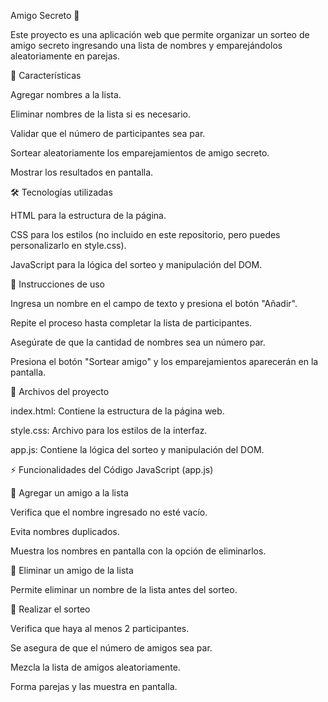 Amigo Secreto 🎁

Este proyecto es una aplicación web que permite organizar un sorteo de amigo secreto ingresando una lista de nombres y emparejándolos aleatoriamente en parejas.

🚀 Características

Agregar nombres a la lista.

Eliminar nombres de la lista si es necesario.

Validar que el número de participantes sea par.

Sortear aleatoriamente los emparejamientos de amigo secreto.

Mostrar los resultados en pantalla.

🛠️ Tecnologías utilizadas

HTML para la estructura de la página.

CSS para los estilos (no incluido en este repositorio, pero puedes personalizarlo en style.css).

JavaScript para la lógica del sorteo y manipulación del DOM.

📜 Instrucciones de uso

Ingresa un nombre en el campo de texto y presiona el botón "Añadir".

Repite el proceso hasta completar la lista de participantes.

Asegúrate de que la cantidad de nombres sea un número par.

Presiona el botón "Sortear amigo" y los emparejamientos aparecerán en la pantalla.

📂 Archivos del proyecto

index.html: Contiene la estructura de la página web.

style.css: Archivo para los estilos de la interfaz.

app.js: Contiene la lógica del sorteo y manipulación del DOM.

⚡ Funcionalidades del Código JavaScript (app.js)

📌 Agregar un amigo a la lista

Verifica que el nombre ingresado no esté vacío.

Evita nombres duplicados.

Muestra los nombres en pantalla con la opción de eliminarlos.

📌 Eliminar un amigo de la lista

Permite eliminar un nombre de la lista antes del sorteo.

📌 Realizar el sorteo

Verifica que haya al menos 2 participantes.

Se asegura de que el número de amigos sea par.

Mezcla la lista de amigos aleatoriamente.

Forma parejas y las muestra en pantalla.
